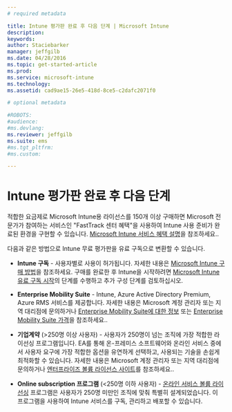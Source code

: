 ```yaml
---
# required metadata

title: Intune 평가판 완료 후 다음 단계 | Microsoft Intune
description:
keywords:
author: Staciebarker
manager: jeffgilb
ms.date: 04/28/2016
ms.topic: get-started-article
ms.prod:
ms.service: microsoft-intune
ms.technology:
ms.assetid: cad9ae15-26e5-418d-8ce5-c2dafc2071f0

# optional metadata

#ROBOTS:
#audience:
#ms.devlang:
ms.reviewer: jeffgilb
ms.suite: ems
#ms.tgt_pltfrm:
#ms.custom:

---
```


# Intune 평가판 완료 후 다음 단계
적합한 요금제로 Microsoft Intune용 라이선스를 150개 이상 구매하면 Microsoft 전문가가 참여하는 서비스인 "FastTrack 센터 혜택"을 사용하여 Intune 사용 준비가 완료된 환경을 구현할 수 있습니다. [Microsoft Intune 서비스 혜택 설명](https://technet.microsoft.com/library/mt228265.aspx)을 참조하세요..

다음과 같은 방법으로 Intune 무료 평가판을 유료 구독으로 변환할 수 있습니다.

-   **Intune 구독** - 사용자별로 사용이 허가됩니다. 자세한 내용은 [Microsoft Intune 구매 방법](http://www.microsoft.com/en-us/server-cloud/products/microsoft-intune/Purchasing.aspx)을 참조하세요. 구매를 완료한 후 Intune을 시작하려면 [Microsoft Intune 유료 구독 시작](/intune/get-started/start-with-a-paid-subscription-to-microsoft-intune)의 단계를 수행하고 추가 구성 단계를 검토하십시오.

-   **Enterprise Mobility Suite** - Intune, Azure Active Directory Premium, Azure RMS 서비스를 제공합니다. 자세한 내용은 Microsoft 계정 관리자 또는 지역 대리점에 문의하거나 [Enterprise Mobility Suite에 대한 정보](https://www.microsoft.com/en-us/server-cloud/enterprise-mobility/overview.aspx) 또는 [Enterprise Mobility Suite 가격](http://www.microsoft.com/en-us/server-cloud/products/enterprise-mobility-suite/Purchasing.aspx)을 참조하세요..

-   **기업계약** (&gt;250명 이상 사용자) - 사용자가 250명이 넘는 조직에 가장 적합한 라이선싱 프로그램입니다. EA를 통해 온-프레미스 소프트웨어와 온라인 서비스 중에서 사용자 요구에 가장 적합한 옵션을 유연하게 선택하고, 사용되는 기술을 손쉽게 최적화할 수 있습니다. 자세한 내용은 Microsoft 계정 관리자 또는 지역 대리점에 문의하거나 [엔터프라이즈 볼륨 라이선스 사이트](http://www.microsoft.com/licensing/licensing-options/enterprise.aspx)를 참조하세요..

-   **Online subscription 프로그램** (&lt;250명 이하 사용자) - [온라인 서비스 볼륨 라이선싱](http://www.microsoft.com/licensing/online-services/default.aspx) 프로그램은 사용자가 250명 미만인 조직에 맞춰 특별히 설계되었습니다. 이 프로그램을 사용하여 Intune 서비스를 구독, 관리하고 배포할 수 있습니다.


<!--HONumber=May16_HO1-->


